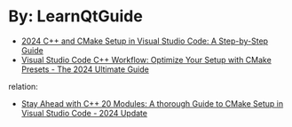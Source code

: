 # By: LearnQtGuide
- [2024 C++ and CMake Setup in Visual Studio Code: A Step-by-Step Guide](https://youtu.be/4U-lnfxY2U0)
- [Visual Studio Code C++ Workflow: Optimize Your Setup with CMake Presets - The 2024 Ultimate Guide](https://youtu.be/2nAoYarq_r4)

relation:
- [Stay Ahead with C++ 20 Modules: A thorough Guide to CMake Setup in Visual Studio Code - 2024 Update](https://youtu.be/RYrtMgMARBM)

